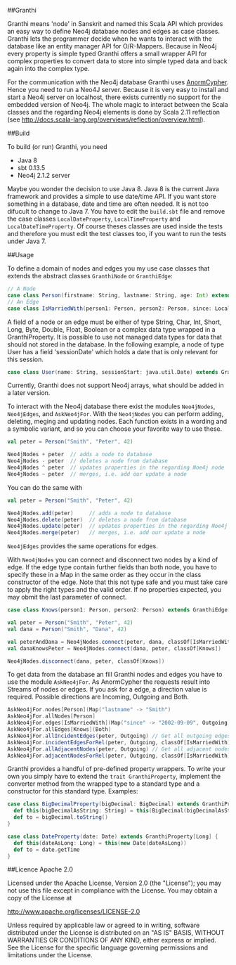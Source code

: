 ##Granthi

Granthi means 'node' in Sanskrit and named this Scala API which provides an easy way to define Neo4j database nodes and edges as case classes.
Granthi lets the programmer decide when he wants to interact with the database like an entity manager API for O/R-Mappers. Because in Neo4j 
every property is simple typed Granthi offers a small wrapper API for complex properties to convert data to store into simple typed data and
back again into the complex type.

For the communication with the Neo4j database Granthi uses [AnormCypher](http://anormcypher.org). Hence you need to run a Neo4J server. 
Because it is very easy to install and start a Neo4j server on localhost, there exists currently no support for the embedded version 
of Neo4j. The whole magic to interact between the Scala classes and the regarding Neo4j elements is done by Scala 2.11 reflection (see 
http://docs.scala-lang.org/overviews/reflection/overview.html).

##Build 

To build (or run) Granthi, you need

- Java 8
- sbt 0.13.5
- Neo4j 2.1.2 server  

Maybe you wonder the decision to use Java 8. Java 8 is the current Java framework and provides a simple to use date/time API. If you want store
something in a database, date and time are often needed. It is not too difucult to change to Java 7. You have to edit the `build.sbt` file
and remove the case classes `LocalDateProperty`, `LocalTimeProperty` and `LocalDateTimeProperty`. Of course theses classes are used inside the
tests and therefore you must edit the test classes too, if you want to run the tests under Java 7.
   
##Usage

To define a domain of nodes and edges you my use case classes that extends the abstract classes `GranthiNode` or `GranthiEdge`:

``` Scala
// A Node
case class Person(firstname: String, lastname: String, age: Int) extends GranthiNode[Person]
// An Edge
case class IsMarriedWith(person1: Person, person2: Person, since: LocalDateProperty) extends GranthiEdge[IsMarriedWith, Person, Person]
```

A field of a node or an edge must be either of type String, Char, Int, Short, Long, Byte, Double, Float, Boolean or a complex data type wrapped in a
GranthiProperty. It is possible to use not managed data types for data that should not stored in the database. In the following example,
a node of type User has a field 'sessionDate' which holds a date that is only relevant for this session.

``` Scala
case class User(name: String, sessionStart: java.util.Date) extends GranthiNode[User]
```

Currently, Granthi does not support Neo4j arrays, what should be added in a later version.

To interact with the Neo4j database there exist the modules `Neo4jNodes`, `Neo4jEdges`, and `AskNeo4jFor`. With the `Neo4jNodes` you can
perform adding, deleting, meging and updating nodes. Each function exists in a wording and a symbolic variant, and so you can choose your
favorite way to use these.

``` Scala
val peter = Person("Smith", "Peter", 42)

Neo4jNodes + peter  // adds a node to database
Neo4jNodes - peter  // deletes a node from database
Neo4jNodes ^ peter  // updates properties in the regarding Noe4j node
Neo4jNodes ~ peter  // merges, i.e. add our update a node
```

You can do the same with

``` Scala
val peter = Person("Smith", "Peter", 42)

Neo4jNodes.add(peter)     // adds a node to database
Neo4jNodes.delete(peter)  // deletes a node from database
Neo4jNodes.update(peter)  // updates properties in the regarding Noe4j node
Neo4jNodes.merge(peter)   // merges, i.e. add our update a node
```

`Neo4jEdges` provides the same operations for edges. 

With `Neo4jNodes` you can connect and disconnect two nodes by a kind of edge. If the edge type contain further fields than both node, you
have to specify these in a Map in the same order as they occur in the class constructor of the edge. Note that this not type safe and you
must take care to apply the right types and the valid order. If no properties expected, you may obmit the last parameter of connect. 

``` Scala
case class Knows(person1: Person, person2: Person) extends GranthiEdge[IsMarriedWith, Person, Person]

val peter = Person("Smith", "Peter", 42)
val dana = Person("Smith", "Dana", 42)

val peterAndDana = Neo4jNodes.connect(peter, dana, classOf[IsMarriedWith], Map("since" -> new LocalDateProperty(LocalDate.of(2002, 9, 9))))
val danaKnowsPeter = Neo4jNodes.connect(dana, peter, classOf[Knows])

Neo4jNodes.disconnect(dana, peter, classOf[Knows])
```

To get data from the database an fill Granthi nodes and edges you have to use the module `AskNeo4jFor`. As AnormCypher the requests result
into Streams of nodes or edges. If you ask for a edge, a direction value is required. Possible directions are Incoming, Outgoing and Both.

``` Scala
AskNeo4jFor.nodes[Person](Map("lastname" -> "Smith")
AskNeo4jFor.allNodes[Person] 
AskNeo4jFor.edges[IsMarriedWith](Map("since" -> "2002-09-09", Outgoing)
AskNeo4jFor.allEdges[Knows](Both)
AskNeo4jFor.allIncidentEdges(peter, Outgoing) // Get all outgoing edges for person Peter
AskNeo4jFor.incidentEdgesForRel(peter, Outgoing, classOf[IsMarriedWith]) // Get all outgoing edges of type "IsMarriedWith" for person Peter
AskNeo4jFor.allAdjacentNodes(peter, Outgoing) // Get all adjacent nodes for person Peter
AskNeo4jFor.adjacentNodesForRel(peter, Outgoing, classOf[IsMarriedWith]) // Get all persons Peter is married with (hopefully only one)
```

Granthi provides a handful of pre-defined property wrappers. To write your own you simply have to extend the `trait GranthiProperty`, implement
the converter method from the wrapped type to a standard type and a constructor for this standard type. Examples: 

``` Scala
case class BigDecimalProperty(bigDecimal: BigDecimal) extends GranthiProperty[String] {
  def this(bigDecimalAsString: String) = this(BigDecimal(bigDecimalAsString))
  def to = bigDecimal.toString()
}

case class DateProperty(date: Date) extends GranthiProperty[Long] {
  def this(dateAsLong: Long) = this(new Date(dateAsLong))
  def to = date.getTime
}
```

##Licence Apache 2.0

Licensed under the Apache License, Version 2.0 (the "License");
you may not use this file except in compliance with the License.
You may obtain a copy of the License at

http://www.apache.org/licenses/LICENSE-2.0

Unless required by applicable law or agreed to in writing, software
distributed under the License is distributed on an "AS IS" BASIS,
WITHOUT WARRANTIES OR CONDITIONS OF ANY KIND, either express or implied.
See the License for the specific language governing permissions and
limitations under the License.